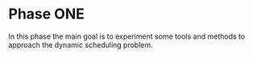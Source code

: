 # Phase ONE
In this phase the main goal is to experiment some tools and methods to approach the dynamic scheduling problem.
